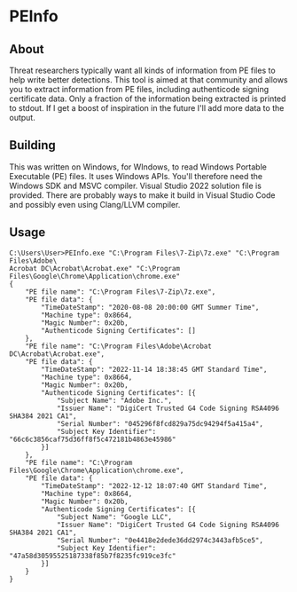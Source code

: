 # PEInfo

## About 

Threat researchers typically want all kinds of information from PE files to help write better detections. This tool is aimed at that community and allows you to extract information from PE files, including authenticode signing certificate data. Only a fraction of the information being extracted is printed to stdout. If I get a boost of inspiration in the future I'll add more data to the output.

## Building

This was written on Windows, for WIndows, to read Windows Portable Executable (PE) files. It uses Windows APIs. You'll therefore need the Windows SDK and MSVC compiler. Visual Studio 2022 solution file is provided. There are probably ways to make it build in Visual Studio Code and possibly even using Clang/LLVM compiler.

## Usage

```Text
C:\Users\User>PEInfo.exe "C:\Program Files\7-Zip\7z.exe" "C:\Program Files\Adobe\
Acrobat DC\Acrobat\Acrobat.exe" "C:\Program Files\Google\Chrome\Application\chrome.exe"
{
    "PE file name": "C:\Program Files\7-Zip\7z.exe",
    "PE file data": {
        "TimeDateStamp": "2020-08-08 20:00:00 GMT Summer Time",
        "Machine type": 0x8664,
        "Magic Number": 0x20b,
        "Authenticode Signing Certificates": []
    },
    "PE file name": "C:\Program Files\Adobe\Acrobat DC\Acrobat\Acrobat.exe",
    "PE file data": {
        "TimeDateStamp": "2022-11-14 18:38:45 GMT Standard Time",
        "Machine type": 0x8664,
        "Magic Number": 0x20b,
        "Authenticode Signing Certificates": [{
            "Subject Name": "Adobe Inc.",
            "Issuer Name": "DigiCert Trusted G4 Code Signing RSA4096 SHA384 2021 CA1",
            "Serial Number": "045296f8fcd829a75dc94294f5a415a4",
            "Subject Key Identifier": "66c6c3856caf75d36ff8f5c472181b4863e45986"
        }]
    },
    "PE file name": "C:\Program Files\Google\Chrome\Application\chrome.exe",
    "PE file data": {
        "TimeDateStamp": "2022-12-12 18:07:40 GMT Standard Time",
        "Machine type": 0x8664,
        "Magic Number": 0x20b,
        "Authenticode Signing Certificates": [{
            "Subject Name": "Google LLC",
            "Issuer Name": "DigiCert Trusted G4 Code Signing RSA4096 SHA384 2021 CA1",
            "Serial Number": "0e4418e2dede36dd2974c3443afb5ce5",
            "Subject Key Identifier": "47a58d30595525187338f85b7f8235fc919ce3fc"
        }]
    }
}
```
